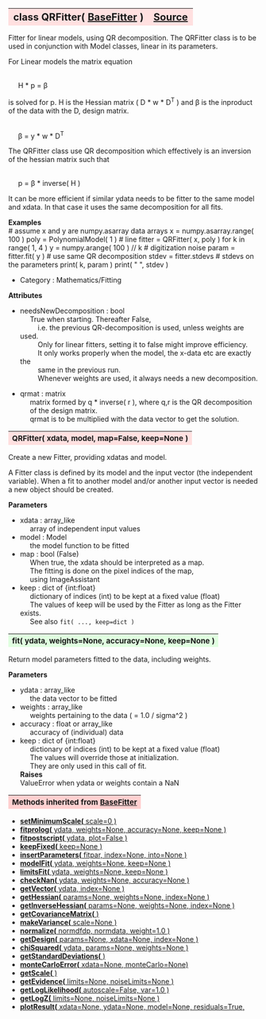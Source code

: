 ---
---
<br><br>

<a name="QRFitter"></a>
<table><thead style="background-color:#FFE0E0; width:100%; font-size:20px"><tr><th style="text-align:left">
<strong>class QRFitter(</strong> <a href="./BaseFitter.html">BaseFitter</a> )</th><th style="text-align:right"><a href=https://github.com/dokester/BayesicFitting/blob/master/BayesicFitting/source/QRFitter.py target=_blank>Source</a></th></tr></thead></table>
<p>

Fitter for linear models, using QR decomposition.
The QRFitter class is to be used in conjunction with Model classes, linear
in its parameters.

For Linear models the matrix equation

<br>&nbsp;&nbsp;&nbsp;&nbsp; H * p = &beta;<br>

is solved for p. H is the Hessian matrix ( D * w * D<sup>T</sup> )
and &beta; is the inproduct of the data with the D, design matrix.

<br>&nbsp;&nbsp;&nbsp;&nbsp; &beta; = y * w * D<sup>T</sup><br>

The QRFitter class use QR decomposition which effectively is an inversion
of the hessian matrix such that

<br>&nbsp;&nbsp;&nbsp;&nbsp; p = &beta; * inverse( H )<br>

It can be more efficient if
similar ydata needs to be fitter to the same model and xdata.
In that case it uses the same decomposition for all fits.

<b>Examples</b><br>
    # assume x and y are numpy.asarray data arrays
    x = numpy.asarray.range( 100 )
    poly = PolynomialModel( 1 )                             # line
    fitter = QRFitter( x, poly )
    for k in range( 1, 4 ) 
        y = numpy.arange( 100 ) // k                        # digitization noise
        param = fitter.fit( y )                             # use same QR decomposition
        stdev = fitter.stdevs                               # stdevs on the parameters
        print( k, param )
        print( " ", stdev )

* Category :     Mathematics/Fitting<br>

<b>Attributes</b><br>
* needsNewDecomposition  :  bool<br>
&nbsp;&nbsp;&nbsp;&nbsp; True when starting. Thereafter False,<br>
&nbsp;&nbsp;&nbsp;&nbsp;&nbsp;&nbsp;&nbsp;&nbsp; i.e. the previous QR-decomposition is used, unless weights are used.<br>
&nbsp;&nbsp;&nbsp;&nbsp;&nbsp;&nbsp;&nbsp;&nbsp; Only for linear fitters, setting it to false might improve efficiency.<br>
&nbsp;&nbsp;&nbsp;&nbsp;&nbsp;&nbsp;&nbsp;&nbsp; It only works properly when the model, the x-data etc are exactly the<br>
&nbsp;&nbsp;&nbsp;&nbsp;&nbsp;&nbsp;&nbsp;&nbsp; same in the previous run.<br>
&nbsp;&nbsp;&nbsp;&nbsp;&nbsp;&nbsp;&nbsp;&nbsp; Whenever weights are used, it always needs a new decomposition.<br>

* qrmat  :  matrix<br>
&nbsp;&nbsp;&nbsp;&nbsp; matrix formed by q * inverse( r ), where q,r is the QR decomposition<br>
&nbsp;&nbsp;&nbsp;&nbsp; of the design matrix.<br>
&nbsp;&nbsp;&nbsp;&nbsp; qrmat is to be multiplied with the data vector to get the solution.<br>


<a name="QRFitter"></a>
<table><thead style="background-color:#FFE0E0; width:100%; font-size:15px"><tr><th style="text-align:left">
<strong>QRFitter(</strong> xdata, model, map=False, keep=None )
</th></tr></thead></table>
<p>

Create a new Fitter, providing xdatas and model.

A Fitter class is defined by its model and the input vector (the
independent variable). When a fit to another model and/or another
input vector is needed a new object should be created.

<b>Parameters</b><br>
* xdata  :  array_like<br>
&nbsp;&nbsp;&nbsp;&nbsp; array of independent input values<br>
* model  :  Model<br>
&nbsp;&nbsp;&nbsp;&nbsp; the model function to be fitted<br>
* map  :  bool (False)<br>
&nbsp;&nbsp;&nbsp;&nbsp; When true, the xdata should be interpreted as a map.<br>
&nbsp;&nbsp;&nbsp;&nbsp; The fitting is done on the pixel indices of the map,<br>
&nbsp;&nbsp;&nbsp;&nbsp; using ImageAssistant<br>
* keep  :  dict of {int:float}<br>
&nbsp;&nbsp;&nbsp;&nbsp; dictionary of indices (int) to be kept at a fixed value (float)<br>
&nbsp;&nbsp;&nbsp;&nbsp; The values of keep will be used by the Fitter as long as the Fitter exists.<br>
&nbsp;&nbsp;&nbsp;&nbsp; See also `fit( ..., keep=dict )`<br>


<a name="fit"></a>
<table><thead style="background-color:#E0FFE0; width:100%; font-size:15px"><tr><th style="text-align:left">
<strong>fit(</strong> ydata, weights=None, accuracy=None, keep=None )
</th></tr></thead></table>
<p>

Return model parameters fitted to the data, including weights.

<b>Parameters</b><br>
* ydata  :  array_like<br>
&nbsp;&nbsp;&nbsp;&nbsp; the data vector to be fitted<br>
* weights  :  array_like<br>
&nbsp;&nbsp;&nbsp;&nbsp; weights pertaining to the data ( = 1.0 / sigma^2 )<br>
* accuracy  :  float or array_like<br>
&nbsp;&nbsp;&nbsp;&nbsp; accuracy of (individual) data<br>
* keep  :  dict of {int:float}<br>
&nbsp;&nbsp;&nbsp;&nbsp; dictionary of indices (int) to be kept at a fixed value (float)<br>
&nbsp;&nbsp;&nbsp;&nbsp; The values will override those at initialization.<br>
&nbsp;&nbsp;&nbsp;&nbsp; They are only used in this call of fit.<br>
<b>Raises</b><br>
ValueError when ydata or weights contain a NaN


<table><thead style="background-color:#FFD0D0; width:100%; font-size:15px"><tr><th style="text-align:left">
<strong>Methods inherited from</strong> <a href="./BaseFitter.html">BaseFitter</a></th></tr></thead></table>


* [<strong>setMinimumScale(</strong> scale=0 ) ](./BaseFitter.md#setMinimumScale)
* [<strong>fitprolog(</strong> ydata, weights=None, accuracy=None, keep=None ) ](./BaseFitter.md#fitprolog)
* [<strong>fitpostscript(</strong> ydata, plot=False ) ](./BaseFitter.md#fitpostscript)
* [<strong>keepFixed(</strong> keep=None ) ](./BaseFitter.md#keepFixed)
* [<strong>insertParameters(</strong> fitpar, index=None, into=None ) ](./BaseFitter.md#insertParameters)
* [<strong>modelFit(</strong> ydata, weights=None, keep=None )](./BaseFitter.md#modelFit)
* [<strong>limitsFit(</strong> ydata, weights=None, keep=None ) ](./BaseFitter.md#limitsFit)
* [<strong>checkNan(</strong> ydata, weights=None, accuracy=None )](./BaseFitter.md#checkNan)
* [<strong>getVector(</strong> ydata, index=None )](./BaseFitter.md#getVector)
* [<strong>getHessian(</strong> params=None, weights=None, index=None )](./BaseFitter.md#getHessian)
* [<strong>getInverseHessian(</strong> params=None, weights=None, index=None )](./BaseFitter.md#getInverseHessian)
* [<strong>getCovarianceMatrix(</strong> )](./BaseFitter.md#getCovarianceMatrix)
* [<strong>makeVariance(</strong> scale=None )](./BaseFitter.md#makeVariance)
* [<strong>normalize(</strong> normdfdp, normdata, weight=1.0 ) ](./BaseFitter.md#normalize)
* [<strong>getDesign(</strong> params=None, xdata=None, index=None )](./BaseFitter.md#getDesign)
* [<strong>chiSquared(</strong> ydata, params=None, weights=None )](./BaseFitter.md#chiSquared)
* [<strong>getStandardDeviations(</strong> )](./BaseFitter.md#getStandardDeviations)
* [<strong>monteCarloError(</strong> xdata=None, monteCarlo=None)](./BaseFitter.md#monteCarloError)
* [<strong>getScale(</strong> )](./BaseFitter.md#getScale)
* [<strong>getEvidence(</strong> limits=None, noiseLimits=None )](./BaseFitter.md#getEvidence)
* [<strong>getLogLikelihood(</strong> autoscale=False, var=1.0 ) ](./BaseFitter.md#getLogLikelihood)
* [<strong>getLogZ(</strong> limits=None, noiseLimits=None )](./BaseFitter.md#getLogZ)
* [<strong>plotResult(</strong> xdata=None, ydata=None, model=None, residuals=True,](./BaseFitter.md#plotResult)
